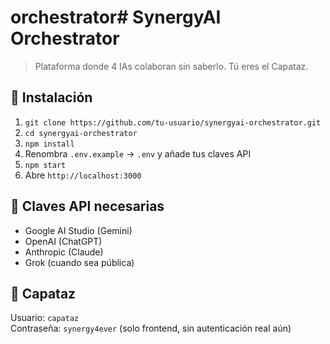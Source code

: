 # orchestrator# SynergyAI Orchestrator

> Plataforma donde 4 IAs colaboran sin saberlo. Tú eres el Capataz.

## 🚀 Instalación
1. `git clone https://github.com/tu-usuario/synergyai-orchestrator.git`
2. `cd synergyai-orchestrator`
3. `npm install`
4. Renombra `.env.example` → `.env` y añade tus claves API
5. `npm start`
6. Abre `http://localhost:3000`

## 🔑 Claves API necesarias
- Google AI Studio (Gemini)
- OpenAI (ChatGPT)
- Anthropic (Claude)
- Grok (cuando sea pública)

## 👤 Capataz
Usuario: `capataz`  
Contraseña: `synergy4ever` (solo frontend, sin autenticación real aún)